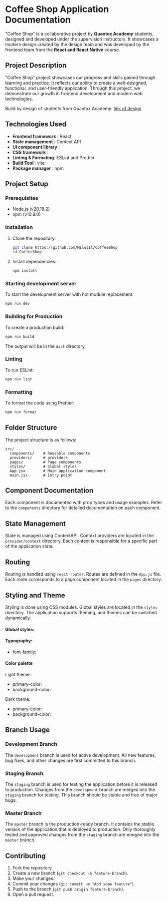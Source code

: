 # Coffee Shop Application Documentation

"Coffee Shop" is a collaborative project by **Quantox Academy** students, designed and developed under the supervision instructors. It showcases a modern design created by the design team and was developed by the frontend team from the **React and React Native** course.

## Project Description

"Coffee Shop" project showcases our progress and skills gained through learning and practice. It reflects our ability to create a well-designed, functional, and user-friendly application. Through this project, we demonstrate our growth in frontend development and modern web technologies.

Build by design of students from Quantox Academy: [link of design](https://www.figma.com/design/OkuGlbVZOxtCwzEu4Hf1hT/Cafe-Academy---Design?node-id=0-4799)
 
## Technologies Used

- **Frontend framework** : React
- **State management** : Context API
- **UI component library** : 
- **CSS framework** : 
- **Linting & Formating**: ESLint and Prettier
- **Build Tool** : vite
- **Package manager** : npm
  
## Project Setup

### Prerequisites

- Node.js (v20.18.2)
- npm (v10.9.0)

### Installation

1. Clone the repository:
    ```sh
    git clone https://github.com/MilosIl/CoffeeShop
    cd CoffeeShop
    ```

2. Install dependencies:
    ```sh
    npm install
    ```

### Starting development server

To start the development server with hot module replacement:
```sh
npm run dev
```

### Building for Production

To create a production build:
```sh
npm run build
```

The output will be in the `dist` directory.

### Linting

To run ESLint:
```sh
npm run lint
```

### Formatting

To format the code using Prettier:
```sh
npm run format
```

## Folder Structure

The project structure is as follows:
```
src/
  components/    # Reusable components
  providers/     # providers
  pages/         # Page components
  styles/        # Global styles
  App.jsx        # Main application component
  main.jsx       # Entry point
```

## Component Documentation

Each component is documented with prop types and usage examples. Refer to the `components` directory for detailed documentation on each component.

## State Management

State is managed using ContextAPI. Context providers are located in the `provider/context` directory. Each context is responsible for a specific part of the application state.

## Routing

Routing is handled using `react-router`. Routes are defined in the `App.js` file. Each route corresponds to a page component located in the `pages` directory.

## Styling and Theme

Styling is done using CSS modules. Global styles are located in the `styles` directory. The application supports theming, and themes can be switched dynamically.

#### Global styles:

#### Typography:
  - font-family:
  
#### Color palette
Light theme:
- primary-color:
- background-color:

Dark theme:
- primary-color:
- background-color:

## Branch Usage

### Development Branch
The `development` branch is used for active development. All new features, bug fixes, and other changes are first committed to this branch.

### Staging Branch
The `staging` branch is used for testing the application before it is released to production. Changes from the `development` branch are merged into the `staging` branch for testing. This branch should be stable and free of major bugs.

### Master Branch
The `master` branch is the production-ready branch. It contains the stable version of the application that is deployed to production. Only thoroughly tested and approved changes from the `staging` branch are merged into the `master` branch.

## Contributing

1. Fork the repository.
2. Create a new branch (`git checkout -b feature-branch`).
3. Make your changes.
4. Commit your changes (`git commit -m "Add some feature"`).
5. Push to the branch (`git push origin feature-branch`).
6. Open a pull request.
